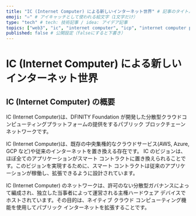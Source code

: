 ```yaml
---
title: "IC (Internet Computer) による新しいインターネット世界" # 記事のタイトル
emoji: "♾️" # アイキャッチとして使われる絵文字（1文字だけ）
type: "tech" # tech: 技術記事 / idea: アイデア記事
topics: ["web3", "ic", "internet computer", "icp", "internet computer protocol", "icp hackathon"] # タグ。["markdown", "rust", "aws"]のように指定する
published: false # 公開設定（falseにすると下書き）
---
```


# IC (Internet Computer) による新しいインターネット世界

## IC (Internet Computer) の概要

IC (Internet Computer)は、DFINITY Foundation が開発した分散型クラウドコンピューティングプラットフォームの提供をするパブリック ブロックチェーン ネットワークです。

IC (Internet Computer)は、既存の中央集権的なクラウドサービス(AWS, Azure, GCP など)や従来のインターネットを置き換える存在です。
IC のビジョンは、ほぼ全てのアプリケーションがスマート コントラクトに置き換えられることです。このビジョンを実現するために、スマート コントラクトは従来のアプリケーションが稼働し、拡張できるように設計されています。

IC (Internet Computer) のネットワークは、許可のない分散型ガバナンスによって編成され、独立した当事者によって運営される主権ハードウェア デバイスでホストされています。その目的は、ネイティブ クラウド コンピューティング機能を使用してパブリック インターネットを拡張することです。

